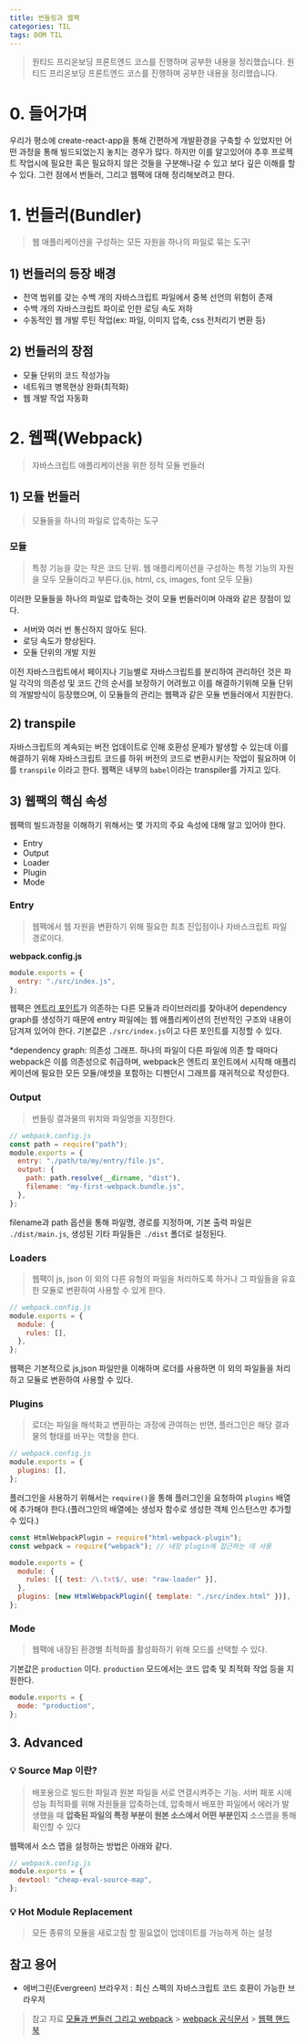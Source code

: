 ```yaml
---
title: 번들링과 웹팩
categories: TIL
tags: DOM TIL
---
```


> 원티드 프리온보딩 프론트엔드 코스를 진행하며 공부한 내용을 정리했습니다.
> 원티드 프리온보딩 프론트엔드 코스를 진행하며 공부한 내용을 정리했습니다.

# 0. 들어가며

우리가 평소에 create-react-app을 통해 간편하게 개발환경을 구축할 수 있었지만 어떤 과정을 통해 빌드되었는지 놓치는 경우가 많다. 하지만 이를 알고있어야 추후 프로젝트 작업시에 필요한 혹은 필요하지 않은 것들을 구분해나갈 수 있고 보다 깊은 이해를 할 수 있다. 그런 점에서 번들러, 그리고 웹팩에 대해 정리해보려고 한다.

# 1. 번들러(Bundler)

> 웹 애플리케이션을 구성하는 모든 자원을 하나의 파일로 묶는 도구!

## 1) 번들러의 등장 배경

- 전역 범위를 갖는 수백 개의 자바스크립트 파일에서 중복 선언의 위험이 존재
- 수백 개의 자바스크립트 파이로 인한 로딩 속도 저하
- 수동적인 웹 개발 루틴 작업(ex: 파일, 이미지 압축, css 전처리기 변환 등)

## 2) 번들러의 장점

- 모듈 단위의 코드 작성가능
- 네트워크 병목현상 완화(최적화)
- 웹 개발 작업 자동화

# 2. 웹팩(Webpack)

> 자바스크립트 애플리케이션을 위한 정적 모듈 번들러

## 1) 모듈 번들러

> 모듈들을 하나의 파일로 압축하는 도구

### 모듈

> 특정 기능을 갖는 작은 코드 단위. 웹 애플리케이션을 구성하는 특정 기능의 자원을 모두 모듈이라고 부른다.(js, html, cs, images, font 모두 모듈)

이러한 모듈들을 하나의 파일로 압축하는 것이 모듈 번들러이며 아래와 같은 장점이 있다.

- 서버와 여러 번 통신하지 않아도 된다.
- 로딩 속도가 향상된다.
- 모듈 단위의 개발 지원

이전 자바스크립트에서 페이지나 기능별로 자바스크립트를 분리하여 관리하던 것은 파일 각각의 의존성 및 코드 간의 순서를 보장하기 어려웠고 이를 해결하기위해 모듈 단위의 개발방식이 등장했으며, 이 모듈들의 관리는 웹팩과 같은 모듈 번들러에서 지원한다.

## 2) transpile

자바스크립트의 계속되는 버전 업데이트로 인해 호환성 문제가 발생할 수 있는데 이를 해결하기 위해 자바스크립트 코드를 하위 버전의 코드로 변환시키는 작업이 필요하며 이를 `transpile` 이라고 한다.
웹팩은 내부의 `babel`이라는 transpiler를 가지고 있다.

## 3) 웹팩의 핵심 속성

웹팩의 빌드과정을 이해하기 위해서는 몇 가지의 주요 속성에 대해 알고 있어야 한다.

- Entry
- Output
- Loader
- Plugin
- Mode

### Entry

> 웹펙에서 웹 자원을 변환하기 위해 필요한 최초 진입점이나 자바스크립트 파일 경로이다.

**webpack.config.js**

```js
module.exports = {
  entry: "./src/index.js",
};
```

웹팩은 [엔트리 포인트](https://webpack.kr/concepts/entry-points)가 의존하는 다른 모듈과 라이브러리를 찾아내어 dependency graph를 생성하기 때문에 entry 파일에는 웹 애플리케이션의 전반적인 구조와 내용이 담겨져 있어야 한다.
기본값은 `./src/index.js`이고 다른 포인트를 지정할 수 있다.

\*dependency graph: 의존성 그래프. 하나의 파일이 다른 파일에 의존 할 때마다 webpack은 이를 의존성으로 취급하며, webpack은 엔트리 포인트에서 시작해 애플리케이션에 필요한 모든 모듈/애셋을 포함하는 디펜던시 그래프를 재귀적으로 작성한다.

### Output

> 번들링 결과물의 위치와 파일명을 지정한다.

```js
// webpack.config.js
const path = require("path");
module.exports = {
  entry: "./path/to/my/entry/file.js",
  output: {
    path: path.resolve(__dirname, "dist"),
    filename: "my-first-webpack.bundle.js",
  },
};
```

filename과 path 옵션을 통해 파일명, 경로를 지정하며, 기본 출력 파일은 `./dist/main.js`, 생성된 기타 파일들은 `./dist` 폴더로 설정된다.

### Loaders

> 웹팩이 js, json 이 외의 다른 유형의 파일을 처리하도록 하거나 그 파일들을 유효한 모듈로 변환하여 사용할 수 있게 한다.

```js
// webpack.config.js
module.exports = {
  module: {
    rules: [],
  },
};
```

웹팩은 기본적으로 js,json 파일만을 이해하며 로더를 사용하면 이 외의 파일들을 처리하고 모듈로 변환하여 사용할 수 있다.

### Plugins

> 로더는 파일을 해석화고 변환하는 과정에 관여하는 반면, 플러그인은 해당 결과물의 형태를 바꾸는 역할을 한다.

```js
// webpack.config.js
module.exports = {
  plugins: [],
};
```

플러그인을 사용하기 위해서는 `require()`을 통해 플러그인을 요청하여 `plugins` 배열에 추가해야 한다.(플러그인의 배열에는 생성자 함수로 생성한 객체 인스턴스만 추가할 수 있다.)

```js
const HtmlWebpackPlugin = require("html-webpack-plugin");
const webpack = require("webpack"); // 내장 plugin에 접근하는 데 사용

module.exports = {
  module: {
    rules: [{ test: /\.txt$/, use: "raw-loader" }],
  },
  plugins: [new HtmlWebpackPlugin({ template: "./src/index.html" })],
};
```

### Mode

> 웹팩에 내장된 환경별 최적화를 활성화하기 위해 모드를 선택할 수 있다.

기본값은 `production` 이다. `production` 모드에서는 코드 압축 및 최적화 작업 등을 지원한다.

```js
module.exports = {
  mode: "production",
};
```

## 3. Advanced

### 💡 Source Map 이란?

> 배포용으로 빌드한 파일과 원본 파일을 서로 연결시켜주는 기능.
> 서버 패포 시에 성능 최적화를 위해 자원들을 압축하는데, 압축해서 배포한 파일에서 에러가 발생했을 때 **압축된 파일의 특정 부분이 원본 소스에서 어떤 부분인지** 소스맵을 통해 확인할 수 있다

웹팩에서 소스 맵을 설정하는 방법은 아래와 같다.

```js
// webpack.config.js
module.exports = {
  devtool: "cheap-eval-source-map",
};
```

### 💡 Hot Module Replacement

> 모든 종류의 모듈을 새로고침 할 필요없이 업데이트를 가능하게 하는 설정

## 참고 용어

- 에버그린(Evergreen) 브라우저 : 최신 스펙의 자바스크립트 코드 호환이 가능한 브라우저

> 참고 자료
> [모듈과 번들러 그리고 webpack](https://velog.io/@sunhwa508/%EB%AA%A8%EB%93%88-%EB%B2%88%EB%93%A4%EB%9F%AC-webpack) > [webpack 공식문서](https://webpack.kr/concepts) > [웹팩 핸드북](https://joshua1988.github.io/webpack-guide/devtools/source-map.html)
